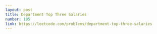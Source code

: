 ```yaml
---
layout: post
title: Department Top Three Salaries
number: 185
link: https://leetcode.com/problems/department-top-three-salaries
---
```

